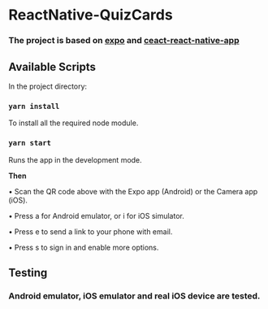 # ReactNative-QuizCards

### The project is based on [expo](https://expo.io/) and [ceact-react-native-app](https://github.com/react-community/create-react-native-app)

## Available Scripts

In the project directory:

### `yarn install`

To install all the required node module.

### `yarn start`

Runs the app in the development mode.<br>

<b>Then</b><br>

  • Scan the QR code above with the Expo app (Android) or the Camera app (iOS).
  
  • Press a for Android emulator, or i for iOS simulator.
  
  • Press e to send a link to your phone with email.
  
  • Press s to sign in and enable more options.
  
  
## Testing
### Android emulator, iOS emulator and real iOS device are tested.
